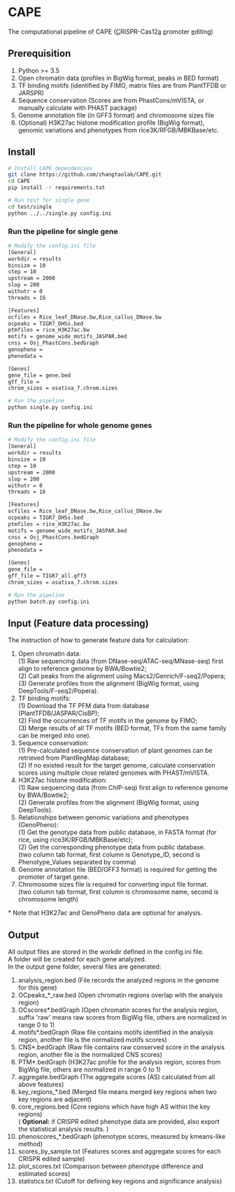 # CAPE

The computational pipeline of CAPE (<ins>C</ins>RISPR-Cas12<ins>a</ins> <ins>p</ins>romoter <ins>e</ins>diting)


## Prerequisition

1. Python >= 3.5
2. Open chromatin data (profiles in BigWig format, peaks in BED format)
3. TF binding motifs (identified by FIMO, matrix files are from PlantTFDB or JARSPR)
4. Sequence conservation (Scores are from PhastCons/mVISTA, or manually calculate with PHAST package)
5. Genome annotation file (in GFF3 format) and chromosome sizes file
6. (Optional) H3K27ac histone modification profile (BigWig format), genomic variations and phenotypes from rice3K/RFGB/MBKBase/etc.

## Install

```bash
# Install CAPE dependencies
git clone https://github.com/zhangtaolab/CAPE.git
cd CAPE
pip install -r requirements.txt

# Run test for single gene
cd test/single
python ../../single.py config.ini
```

### Run the pipeline for single gene

```bash
# Modify the config.ini file
[General]
workdir = results
binsize = 10
step = 10
upstream = 2000
slop = 200
withutr = 0
threads = 16

[Features]
ocfiles = Rice_leaf_DNase.bw,Rice_callus_DNase.bw
ocpeaks = TIGR7_DHSs.bed
ptmfiles = rice_H3K27ac.bw
motifs = genome_wide_motifs_JASPAR.bed
cnss = Osj_PhastCons.bedGraph
genopheno = 
phenodata = 

[Genes]
gene_file = gene.bed
gff_file = 
chrom_sizes = osativa_7.chrom.sizes
```

```bash
# Run the pipeline
python single.py config.ini
```

### Run the pipeline for whole genome genes

```bash
# Modify the config.ini file
[General]
workdir = results
binsize = 10
step = 10
upstream = 2000
slop = 200
withutr = 0
threads = 16

[Features]
ocfiles = Rice_leaf_DNase.bw,Rice_callus_DNase.bw
ocpeaks = TIGR7_DHSs.bed
ptmfiles = rice_H3K27ac.bw
motifs = genome_wide_motifs_JASPAR.bed
cnss = Osj_PhastCons.bedGraph
genopheno = 
phenodata = 

[Genes]
gene_file = 
gff_file = TIGR7_all.gff3
chrom_sizes = osativa_7.chrom.sizes
```

```bash
# Run the pipeline
python batch.py config.ini
```

## Input (Feature data processing)

The instruction of how to generate feature data for calculation:  
1. Open chromatin data:  
(1) Raw sequencing data (from DNase-seq/ATAC-seq/MNase-seq) first align to reference genome by BWA/Bowtie2;  
(2) Call peaks from the alignment using Macs2/Genrich/F-seq2/Popera;  
(3) Generate profiles from the alignment (BigWig format, using DeepTools/F-seq2/Popera).  
2. TF binding motifs:  
(1) Download the TF PFM data from database (PlantTFDB/JASPAR/CisBP);  
(2) Find the occurrences of TF motifs in the genome by FIMO;  
(3) Merge results of all TF motifs (BED format, TFs from the same family can be merged into one).  
3. Sequence conservation:  
(1) Pre-calculated sequence conservation of plant genomes can be retrieved from PlantRegMap database;  
(2) If no existed result for the target genome, calculate conservation scores using multiple close related genomes with PHAST/mVISTA.  
4. H3K27ac histone modification:  
(1) Raw sequencing data (from ChIP-seq) first align to reference genome by BWA/Bowtie2;  
(2) Generate profiles from the alignment (BigWig format, using DeepTools).  
5. Relationships between genomic variations and phenotypes (GenoPheno):  
(1) Get the genotype data from public database, in FASTA format (for rice, using rice3K/RFGB/MBKBase/etc);  
(2) Get the corresponding phenotype data from public database.   
    (two column tab format, first column is Genotype_ID, second is Phenotype_Values separated by comma)  
6. Genome annotation file (BED/GFF3 format) is required for getting the promoter of target gene.  
7. Chromosome sizes file is required for converting input file format.  
   (two column tab format, first column is chromosome name, second is chromosome length)  

\* Note that H3K27ac and GenoPheno data are optional for analysis.

## Output

All output files are stored in the workdir defined in the config.ini file.  
A folder will be created for each gene analyzed.  
In the output gene folder, several files are generated:  
1. analysis_region.bed (File records the analyzed regions in the genome for this gene)
2. OCpeaks_*_raw.bed (Open chromatin regions overlap with the analysis region)
3. OCscores*.bedGraph (Open chromatin scores for the analysis region, suffix 'raw' means raw scores from BigWig file, others are normalized in range 0 to 1)
4. motifs*.bedGraph (Raw file contains motifs identified in the analysis region, another file is the normalized motifs scores)
5. CNS*.bedGraph (Raw file contains raw conserved score in the analysis region, another file is the normalized CNS scores)
6. PTM*.bedGraph (H3K27ac profile for the analysis region, scores from BigWig file, others are normalized in range 0 to 1)
7. aggregate.bedGraph (The aggregate scores (AS) calculated from all above features)
8. key_regions_*.bed (Merged file means merged key regions when two key regions are adjacent)
9. core_regions.bed (Core regions which have high AS within the key regions)  
( **Optional:** if CRISPR edited phenotype data are provided, also export the statistical analysis results. )
10. phenoscores_*.bedGraph (phenotype scores, measured by kmeans-like method)
11. scores_by_sample.txt (Features scores and aggregate scores for each CRISPR edited sample)
12. plot_scores.txt (Comparison between phenotype difference and estimated scores)
13. statistics.txt (Cutoff for defining key regions and significance analysis)

